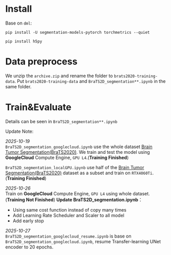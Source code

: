 # Install
Base on `dml`:
```
pip install -U segmentation-models-pytorch torchmetrics --quiet

pip install h5py
```

# Data preprocess
We unzip the `archive.zip` and rename the folder to `brats2020-training-data`. Put `brats2020-training-data` and `BraTS2D_segmentation**.ipynb` in the same folder.

# Train&Evaluate
Details can be seen in  `BraTS2D_segmentation**.ipynb`

Update Note:

*2025-10-19*\
`BraTS2D_segmentation_googlecloud.ipynb` use the whole dataset [Brain Tumor Segmentation(BraTS2020)](https://www.kaggle.com/datasets/awsaf49/brats2020-training-data/data). We train and test the model using **GoogleCloud** Compute Engine, `GPU L4`.(**Training Finished**)


`BraTS2D_segmentation_localGPU.ipynb` use half of the [Brain Tumor Segmentation(BraTS2020)](https://www.kaggle.com/datasets/awsaf49/brats2020-training-data/data)  dataset as a subset and train on `RTX4060Ti`.(**Training Finished**)

*2025-10-26*\
Train on **GoogleCloud** Compute Engine, `GPU L4` using whole dataset.(**Training Not Finished**)
**Update BraTS2D_segmentation.ipynb**：
- Using same cost function instead of copy many times
- Add Learning Rate Scheduler and Scaler to all model
- Add early stop

*2025-10-27*\
`BraTS2D_segmentation_googlecloud_resume.ipynb` is base on `BraTS2D_segmentation_googlecloud.ipynb`, resume Transfer-learning UNet encoder to 20 epochs.